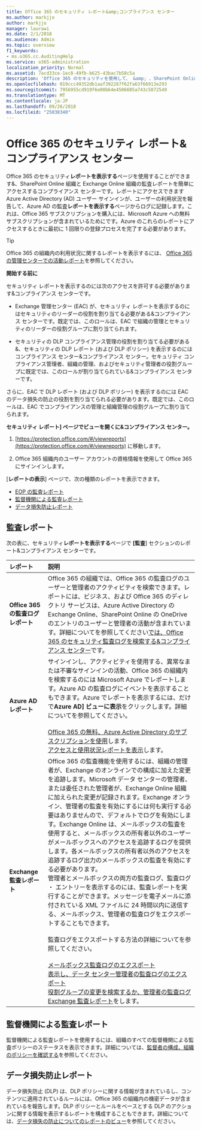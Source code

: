 ```yaml
---
title: Office 365 のセキュリティ レポート&amp;コンプライアンス センター
ms.author: markjjo
author: markjjo
manager: laurawi
ms.date: 2/1/2018
ms.audience: Admin
ms.topic: overview
f1_keywords:
- ms.o365.cc.AuditingHelp
ms.service: o365-administration
localization_priority: Normal
ms.assetid: 7acd33ce-1ec8-49fb-b625-43bac7b58c5a
description: 'Office 365 のセキュリティを使用して、 &amp; 、SharePoint Online および Exchange オンライン組織のさまざまなレポートを取得するのにはコンプライアンスの中心と Azure Active Directory を報告します。  '
ms.openlocfilehash: 019ccc49352db1aaf392287f62fa63f66913e293
ms.sourcegitcommit: 7956955cd919f6e00b64e4506605a743c5872549
ms.translationtype: MT
ms.contentlocale: ja-JP
ms.lasthandoff: 09/26/2018
ms.locfileid: "25038340"
---
```

# <a name="reports-in-the-office-365-security-amp-compliance-center"></a>Office 365 のセキュリティ レポート&amp;コンプライアンス センター

Office 365 のセキュリティ**レポートを表示する**ページを使用することができます&amp;、SharePoint Online 組織と Exchange Online 組織の監査レポートを簡単にアクセスするコンプライアンス センターです。レポートにアクセスできます Azure Active Directory (AD) ユーザー サインインが、ユーザーの利用状況を報告して、Azure AD の監査**レポートを表示する**ページからログに記録します。これは、Office 365 サブスクリプションを購入には、Microsoft Azure への無料サブスクリプションが含まれているためにです。Azure のこれらのレポートにアクセスするときに最初に 1 回限りの登録プロセスを完了する必要があります。 
  
> [!TIP]
> Office 365 の組織内の利用状況に関するレポートを表示するには、 [Office 365 の管理センターでの活動レポート](https://support.office.com/article/0d6dfb17-8582-4172-a9a9-aed798150263)を参照してください。 
  
 **開始する前に**
  
セキュリティ レポートを表示するのには次のアクセスを許可する必要があります&amp;コンプライアンス センターです。
  
- Exchange 管理センター (EAC) が、セキュリティ レポートを表示するのにはセキュリティのリーダーの役割を割り当てる必要がある&amp;コンプライアンス センターです。既定では、このロールは、EAC で組織の管理とセキュリティのリーダーの役割グループに割り当てられます。
    
- セキュリティの DLP コンプライアンス管理の役割を割り当てる必要がある&amp;、セキュリティの DLP レポート (および DLP ポリシー) を表示するのにはコンプライアンス センター&amp;コンプライアンス センター。セキュリティ コンプライアンス管理者、組織の管理、およびセキュリティ管理者の役割グループに既定では、このロールが割り当てられている&amp;コンプライアンス センターです。
    
さらに、EAC で DLP レポート (および DLP ポリシー) を表示するのには EAC のデータ損失の防止の役割を割り当てられる必要があります。既定では、このロールは、EAC でコンプライアンスの管理と組織管理の役割グループに割り当てられます。
  
 **セキュリティ レポート] ページでビューを開くに&amp;コンプライアンス センター。**
  
1. [https://protection.office.com/#/viewreports](https://protection.office.com/#/viewreports) に移動します。
    
2. Office 365 組織内のユーザー アカウントの資格情報を使用して Office 365 にサインインします。
    
[**レポートの表示**] ページで、次の種類のレポートを表示できます。 
  
- [EOP の監査レポート](#auditing-reports)
- [監督機関による監査レポート](#supervisory-review-report)
- [データ損失防止レポート](#data-loss-prevention-reports)
    
## <a name="auditing-reports"></a>監査レポート

次の表に、セキュリティ**レポートを表示する**ページで **[監査**] セクションのレポート&amp;コンプライアンス センターです。 
  
|**レポート**|**説明**|
|:-----|:-----|
|**Office 365 の監査ログ レポート** <br/> |Office 365 の組織では、Office 365 の監査ログのユーザーと管理者のアクティビティを検索できます。レポートには、ビジネス、および Office 365 のディレクトリ サービスは、Azure Active Directory の Exchange Online、SharePoint Online の OneDrive のエントリのユーザーと管理者の活動が含まれています。詳細についてを参照してください[では、Office 365 のセキュリティ監査ログを検索する&amp;コンプライアンス センター](search-the-audit-log-in-security-and-compliance.md)です。<br/> |
|**Azure AD レポート** <br/> |サインインし、アクティビティを使用する、異常なまたは不審なサインインの活動、Office 365 の組織内を検索するのには Microsoft Azure でレポートします。Azure AD の監査ログにイベントを表示することもできます。Azure でレポートを表示するには、だけで**Azure AD] ビューに表示**をクリックします。詳細についてを参照してください。<br/><br/>[Office 365 の無料、Azure Active Directory のサブスクリプションを使用](use-your-free-azure-ad-subscription-in-office-365.md)します。 <br/> [アクセスと使用状況レポートを表示](http://go.microsoft.com/fwlink/p/?LinkId=506902)します。  <br/> |
|**Exchange 監査レポート** <br/> | Office 365 の監査機能を使用するには、組織の管理者が、Exchange のオンラインでの構成に加えた変更を追跡します。Microsoft データ センターの管理者、または委任された管理者が、Exchange Online 組織に加えられた変更が記録されます。Exchange オンライン、管理者の監査を有効にするには何も実行する必要はありませんので、デフォルトでログを有効にします。Exchange Online は、メールボックスの監査を使用すると、メールボックスの所有者以外のユーザーがメールボックスへのアクセスを追跡するログを提供します。各メールボックスの所有者以外のアクセスを追跡するログ出力のメールボックスの監査を有効にする必要があります。<br/>  管理者とメールボックスの両方の監査ログ、監査ログ ・ エントリーを表示するのには、監査レポートを実行することができます。メッセージを電子メールに添付されている XML ファイルに 24 時間以内に送信する、メールボックス、管理者の監査ログをエクスポートすることもできます。<br/><br/>監査ログをエクスポートする方法の詳細についてを参照してください。  <br/><br/> [メールボックス監査ログのエクスポート](http://go.microsoft.com/fwlink/p/?LinkID=404104) <br/> [表示し、データ センター管理者の監査ログのエクスポート](http://go.microsoft.com/fwlink/p/?LinkId=404109) <br/> [役割グループの変更を検索するか、管理者の監査ログ](http://go.microsoft.com/fwlink/p/?LinkId=404105) <br/>   [Exchange 監査レポート](http://go.microsoft.com/fwlink/p/?LinkID=395232)をします。  <br/> |
   
## <a name="supervisory-review-report"></a>監督機関による監査レポート

監督機関による監査レポートを使用するには、組織のすべての監督機関による監査ポリシーのステータスを表示できます。詳細については、[監督者の構成、組織のポリシーを確認する](configure-supervision-policies.md)を参照してください。
  
## <a name="data-loss-prevention-reports"></a>データ損失防止レポート

データ損失防止 (DLP) は、DLP ポリシーに関する情報が含まれているし、コンテンツに適用されているルールには、Office 365 の組織内の機密データが含まれているを報告します。DLP ポリシーとルールをベースとする DLP のアクションに関する情報を表示するレポートを構成することもできます。詳細については、[データ損失の防止についてのレポートのビュー](view-the-dlp-reports.md)を参照してください。
